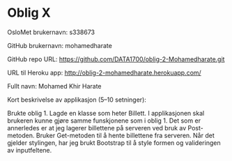 Oblig X
=======
OsloMet brukernavn: s338673

GitHub brukernavn: mohamedharate

GitHub repo URL: https://github.com/DATA1700/oblig-2-Mohamedharate.git

URL til Heroku app: http://oblig-2-mohamedharate.herokuapp.com/

Fullt navn: Mohamed Khir Harate

Kort beskrivelse av applikasjon (5–10 setninger):

Brukte oblig 1. Lagde en klasse som heter Billett. I applikasjonen skal brukeren kunne gjøre samme 
funskjonene som i oblig 1. Det som er annerledes er at jeg lagerer billettene på serveren
ved bruk av Post-metoden. Bruker Get-metoden til å hente billettene fra serveren. Når det gjelder stylingen, har jeg 
brukt Bootstrap til å style formen og valideringen av inputfeltene.
